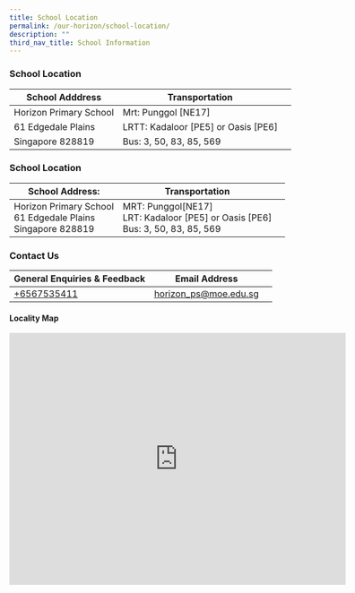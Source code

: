 ```yaml
---
title: School Location
permalink: /our-horizon/school-location/
description: ""
third_nav_title: School Information
---
```


### **School Location**



| School Adddress | Transportation |  |
| -------- | -------- | -------- |
| Horizon Primary School     | Mrt: Punggol [NE17]     |      |
| 61 Edgedale Plains     | LRTT: Kadaloor [PE5] or Oasis [PE6]    |      |
| Singapore 828819    | Bus: 3, 50, 83, 85, 569    |      |





### **School Location**
|School Address: | Transportation |  |
| -------- | -------- | -------- |
| Horizon Primary School<br> 61 Edgedale Plains<br>Singapore 828819| MRT: Punggol[NE17]<br>LRT: Kadaloor [PE5] or Oasis [PE6]<br>Bus: 3, 50, 83, 85, 569   |    |

### **Contact Us**

|General Enquiries &amp; Feedback | Email Address |  |
| -------- | -------- | -------- |
|   [+6567535411](+6567535411)   |  [horizon_ps@moe.edu.sg](horizon_ps@moe.edu.sg)    |     |


#### **Locality Map**

<iframe loading="lazy" allowfullscreen="" style="border:0;" height="450" width="600" src="https://www.google.com/maps/embed?pb=!1m18!1m12!1m3!1d3988.6276292804732!2d103.91094151475416!3d1.399817498979097!2m3!1f0!2f0!3f0!3m2!1i1024!2i768!4f13.1!3m3!1m2!1s0x31da16003fe3eb83%3A0xd7dfdd03955fe8bd!2sHorizon%20Primary%20School!5e0!3m2!1sen!2ssg!4v1671812896861!5m2!1sen!2ssg"></iframe>